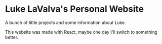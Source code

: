 # Luke LaValva's Personal Website

A bunch of little projects and some information about Luke.

This website was made with React, maybe one day I'll switch to something better.
